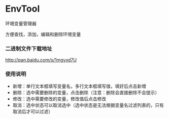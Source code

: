 # EnvTool
环境变量管理器

方便查找，添加，编辑和删除环境变量

### 二进制文件下载地址
http://pan.baidu.com/s/1mgyxd7U

### 使用说明
* 新增：单行文本框填写变量名，多行文本框填写值，填好后点击新增
* 删除：选中需要删除的变量，点击删除（注意：删除会直接删除不会提示）
* 修改：选中需要修改的变量，修改值后点击修改
* 取消：选中状态可以取消选中（选中状态是无法根据变量名过滤列表的，只有取消后才可以过滤）
